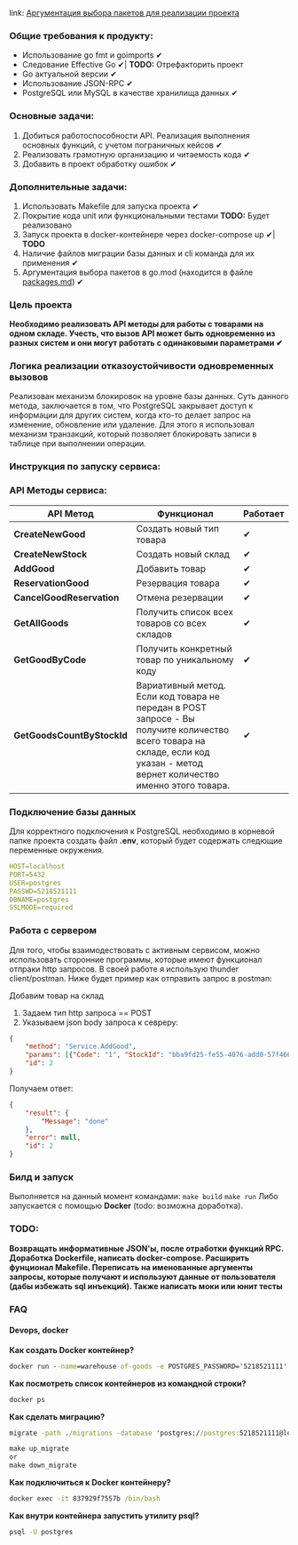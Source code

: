 link: [Аргументация выбора пакетов для реализации проекта](/packages.md)

### Общие требования к продукту:
* Использование go fmt и goimports ✔
* Следование Effective Go ✔| **TODO:** Отрефакторить проект
* Go актуальной версии ✔
* Использование JSON-RPC ✔
* PostgreSQL или MySQL в качестве хранилища данных ✔

### Основные задачи:
1) Добиться работоспособности API. Реализация выполнения основных функций, с учетом пограничных кейсов ✔
2) Реализовать грамотную организацию и читаемость кода ✔
3) Добавить в проект обработку ошибок ✔

### Дополнительные задачи:
1) Использовать Makefile для запуска проекта ✔
2) Покрытие кода unit или функциональными тестами **TODO:** Будет реализовано
3) Запуск проекта в docker-контейнере через docker-compose up ✔| **TODO**
4) Наличие файлов миграции базы данных и cli команда для их применения ✔
5) Аргументация выбора пакетов в go.mod (находится в файле [packages.md](/packages.md)) ✔

### Цель проекта
**Необходимо реализовать API методы для работы с товарами на одном складе. Учесть, что вызов API может быть одновременно из разных систем и они могут работать с одинаковыми параметрами ✔**
### Логика реализации отказоустойчивости одновременных вызовов
Реализован механизм блокировок на уровне базы данных. Суть данного метода, заключается в том, что PostgreSQL закрывает доступ к информации для других систем, когда кто-то делает запрос на изменение, обновление или удаление. Для этого я использовал механизм транзакций, который позволяет блокировать записи в таблице при выполнении операции.

### Инструкция по запуску сервиса:

### API Методы сервиса:
| API Метод       | Функционал         |Работает|
|-----------------|--------------------|----|
|**CreateNewGood**|Создать новый тип товара|✔|
|**CreateNewStock**|Создать новый склад|✔|
|**AddGood**|Добавить товар|✔|
|**ReservationGood** |Резервация товара|✔|
|**CancelGoodReservation**|Отмена резервации|✔|
|**GetAllGoods**|Получить список всех товаров со всех складов|✔|
|**GetGoodByCode**|Получить конкретный товар по уникальному коду|✔|
|**GetGoodsCountByStockId**|Вариативный метод. Если код товара не передан в POST запросе - Вы получите количество всего товара на складе, если код указан - метод вернет количество именно этого товара.|✔|

### Подключение базы данных
Для корректного подключения к PostgreSQL необходимо в корневой папке проекта создать файл **.env**, который будет содержать следющие переменные окружения.
```yml
HOST=localhost
PORT=5432
USER=postgres
PASSWD=5218521111
DBNAME=postgres
SSLMODE=required
```

### Работа с сервером
Для того, чтобы взаимодествовать с активным сервисом, можно использовать сторонние программы, которые имеют функционал отпраки http запросов. В своей работе я использую thunder client/postman.
Ниже будет пример как отправить запрос в postman:

Добавим товар на склад
1) Задаем тип http запроса == POST
2) Указываем json body запроса к севреру:
```json
{
    "method": "Service.AddGood",
    "params": [{"Code": "1", "StockId": "bba9fd25-fe55-4076-add0-57f4661e9819", "Value": 5, "Dynamic": true}],
    "id": 2
}
```

Получаем ответ:
```json
{
    "result": {
        "Message": "done"
    },
    "error": null,
    "id": 2
}
```
### Билд и запуск
Выполняется на данный момент командами:
```make build```
```make run```
Либо запускается с помощью **Docker** (todo: возможна доработка).

### TODO:
**Возвращать информативные JSON'ы, после отработки функций RPC. Доработка Dockerfile, написать docker-compose. Расширить фунционал Makefile. Переписать на именованные аргументы запросы, которые получают и используют данные от пользователя (дабы избежать sql инъекций). Также написать моки или юнит тесты**

### FAQ
#### Devops, docker
**Как создать Docker контейнер?**
```cmd
docker run --name=warehouse-of-goods -e POSTGRES_PASSWORD='5218521111' -p 5436:5432 -d --rm postgres
```
**Как посмотреть список контейнеров из командной строки?**
```cmd
docker ps
```
**Как сделать миграцию?**
```cmd
migrate -path ./migrations -database 'postgres://postgres:5218521111@localhost:5436/postgres?sslmode=disable' up
```
```cmd
make up_migrate
or
make down_migrate
```
**Как подключиться к Docker контейнеру?**
```cmd
docker exec -it 837929f7557b /bin/bash
```
**Как внутри контейнера запустить утилиту psql?**
```bash
psql -U postgres
```



